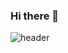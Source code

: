 ### Hi there 👋

![header](https://capsule-render.vercel.app/api?type=waving&color=auto&height=300&section=header&text=Chanwoo's%20Github%20Profile&fontSize=70)
